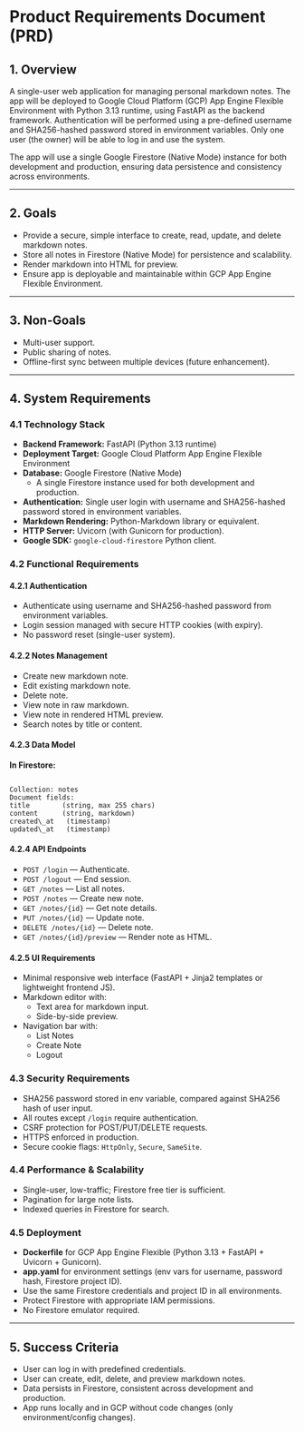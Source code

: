 
# Product Requirements Document (PRD)

## 1. Overview
A single-user web application for managing personal markdown notes.
The app will be deployed to Google Cloud Platform (GCP) App Engine Flexible Environment with Python 3.13 runtime, using FastAPI as the backend framework.
Authentication will be performed using a pre-defined username and SHA256-hashed password stored in environment variables.
Only one user (the owner) will be able to log in and use the system.

The app will use a single Google Firestore (Native Mode) instance for both development and production, ensuring data persistence and consistency across environments.

---

## 2. Goals
- Provide a secure, simple interface to create, read, update, and delete markdown notes.
- Store all notes in Firestore (Native Mode) for persistence and scalability.
- Render markdown into HTML for preview.
- Ensure app is deployable and maintainable within GCP App Engine Flexible Environment.

---

## 3. Non-Goals
- Multi-user support.
- Public sharing of notes.
- Offline-first sync between multiple devices (future enhancement).

---

## 4. System Requirements

### 4.1 Technology Stack
- **Backend Framework:** FastAPI (Python 3.13 runtime)
- **Deployment Target:** Google Cloud Platform App Engine Flexible Environment
- **Database:** Google Firestore (Native Mode)
  - A single Firestore instance used for both development and production.
- **Authentication:** Single user login with username and SHA256-hashed password stored in environment variables.
- **Markdown Rendering:** Python-Markdown library or equivalent.
- **HTTP Server:** Uvicorn (with Gunicorn for production).
- **Google SDK:** `google-cloud-firestore` Python client.

### 4.2 Functional Requirements

#### 4.2.1 Authentication
- Authenticate using username and SHA256-hashed password from environment variables.
- Login session managed with secure HTTP cookies (with expiry).
- No password reset (single-user system).

#### 4.2.2 Notes Management
- Create new markdown note.
- Edit existing markdown note.
- Delete note.
- View note in raw markdown.
- View note in rendered HTML preview.
- Search notes by title or content.

#### 4.2.3 Data Model
**In Firestore:**
```

Collection: notes
Document fields:
title        (string, max 255 chars)
content      (string, markdown)
created\_at   (timestamp)
updated\_at   (timestamp)

```

#### 4.2.4 API Endpoints
- `POST /login` — Authenticate.
- `POST /logout` — End session.
- `GET /notes` — List all notes.
- `POST /notes` — Create new note.
- `GET /notes/{id}` — Get note details.
- `PUT /notes/{id}` — Update note.
- `DELETE /notes/{id}` — Delete note.
- `GET /notes/{id}/preview` — Render note as HTML.

#### 4.2.5 UI Requirements
- Minimal responsive web interface (FastAPI + Jinja2 templates or lightweight frontend JS).
- Markdown editor with:
  - Text area for markdown input.
  - Side-by-side preview.
- Navigation bar with:
  - List Notes
  - Create Note
  - Logout

### 4.3 Security Requirements
- SHA256 password stored in env variable, compared against SHA256 hash of user input.
- All routes except `/login` require authentication.
- CSRF protection for POST/PUT/DELETE requests.
- HTTPS enforced in production.
- Secure cookie flags: `HttpOnly`, `Secure`, `SameSite`.

### 4.4 Performance & Scalability
- Single-user, low-traffic; Firestore free tier is sufficient.
- Pagination for large note lists.
- Indexed queries in Firestore for search.

### 4.5 Deployment
- **Dockerfile** for GCP App Engine Flexible (Python 3.13 + FastAPI + Uvicorn + Gunicorn).
- **app.yaml** for environment settings (env vars for username, password hash, Firestore project ID).
- Use the same Firestore credentials and project ID in all environments.
- Protect Firestore with appropriate IAM permissions.
- No Firestore emulator required.

---

## 5. Success Criteria
- User can log in with predefined credentials.
- User can create, edit, delete, and preview markdown notes.
- Data persists in Firestore, consistent across development and production.
- App runs locally and in GCP without code changes (only environment/config changes).
